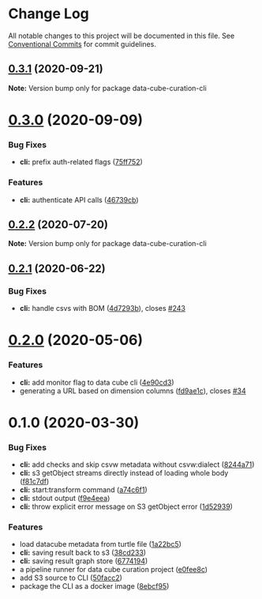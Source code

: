 # Change Log

All notable changes to this project will be documented in this file.
See [Conventional Commits](https://conventionalcommits.org) for commit guidelines.

## [0.3.1](https://github.com/zazuko/data-cube-curation/compare/data-cube-curation-cli@0.3.0...data-cube-curation-cli@0.3.1) (2020-09-21)

**Note:** Version bump only for package data-cube-curation-cli





# [0.3.0](https://github.com/zazuko/data-cube-curation/compare/data-cube-curation-cli@0.2.2...data-cube-curation-cli@0.3.0) (2020-09-09)


### Bug Fixes

* **cli:** prefix auth-related flags ([75ff752](https://github.com/zazuko/data-cube-curation/commit/75ff7523eef11e4d30e7eca1665add58f083586a))


### Features

* **cli:** authenticate API calls ([46739cb](https://github.com/zazuko/data-cube-curation/commit/46739cb95e14049a90f8b50b5105c6674e5b1224))





## [0.2.2](https://github.com/zazuko/data-cube-curation/compare/data-cube-curation-cli@0.2.1...data-cube-curation-cli@0.2.2) (2020-07-20)

**Note:** Version bump only for package data-cube-curation-cli





## [0.2.1](https://github.com/zazuko/data-cube-curation/compare/data-cube-curation-cli@0.2.0...data-cube-curation-cli@0.2.1) (2020-06-22)


### Bug Fixes

* **cli:** handle csvs with BOM ([4d7293b](https://github.com/zazuko/data-cube-curation/commit/4d7293b)), closes [#243](https://github.com/zazuko/data-cube-curation/issues/243)





# [0.2.0](https://github.com/zazuko/data-cube-curation/compare/data-cube-curation-cli@0.1.0...data-cube-curation-cli@0.2.0) (2020-05-06)


### Features

* **cli:** add monitor flag to data cube cli ([4e90cd3](https://github.com/zazuko/data-cube-curation/commit/4e90cd3))
* generating a URL based on dimension columns ([fd9ae1c](https://github.com/zazuko/data-cube-curation/commit/fd9ae1c)), closes [#34](https://github.com/zazuko/data-cube-curation/issues/34)





# 0.1.0 (2020-03-30)


### Bug Fixes

* **cli:** add checks and skip csvw metadata without csvw:dialect ([8244a71](https://github.com/zazuko/data-cube-curation/commit/8244a71))
* **cli:** s3 getObject streams directly instead of loading whole body ([f81c7df](https://github.com/zazuko/data-cube-curation/commit/f81c7df))
* **cli:** start:transform command ([a74c6f1](https://github.com/zazuko/data-cube-curation/commit/a74c6f1))
* **cli:** stdout output ([f9e4eea](https://github.com/zazuko/data-cube-curation/commit/f9e4eea))
* **cli:** throw explicit error message on S3 getObject error ([1d52939](https://github.com/zazuko/data-cube-curation/commit/1d52939))


### Features

* load datacube metadata from turtle file ([1a22bc5](https://github.com/zazuko/data-cube-curation/commit/1a22bc5))
* **cli:** saving result back to s3 ([38cd233](https://github.com/zazuko/data-cube-curation/commit/38cd233))
* **cli:** saving result graph store ([6774194](https://github.com/zazuko/data-cube-curation/commit/6774194))
* a pipeline runner for data cube curation project ([e0fee8c](https://github.com/zazuko/data-cube-curation/commit/e0fee8c))
* add S3 source to CLI ([50facc2](https://github.com/zazuko/data-cube-curation/commit/50facc2))
* package the CLI as a docker image ([8ebcf95](https://github.com/zazuko/data-cube-curation/commit/8ebcf95))
